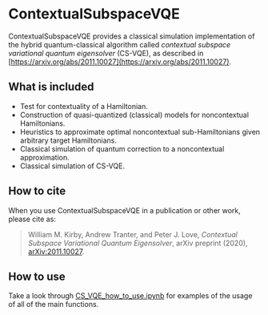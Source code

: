 # ContextualSubspaceVQE

ContextualSubspaceVQE provides a classical simulation implementation of the hybrid quantum-classical algorithm called *contextual subspace variational quantum eigensolver* (CS-VQE), as described in [https://arxiv.org/abs/2011.10027](https://arxiv.org/abs/2011.10027).

## What is included

- Test for contextuality of a Hamiltonian.
- Construction of quasi-quantized (classical) models for noncontextual Hamiltonians.
- Heuristics to approximate optimal noncontextual sub-Hamiltonians given arbitrary target Hamiltonians.
- Classical simulation of quantum correction to a noncontextual approximation.
- Classical simulation of CS-VQE.

## How to cite

When you use ContextualSubspaceVQE in a publication or other work, please cite as:

> William M. Kirby, Andrew Tranter, and Peter J. Love, *Contextual Subspace Variational Quantum Eigensolver*, arXiv preprint (2020), [arXiv:2011.10027](https://arxiv.org/abs/2011.10027).

## How to use

Take a look through [CS_VQE_how_to_use.ipynb](https://github.com/wmkirby1/ContextualSubspaceVQE/blob/main/CS_VQE_how_to_use.ipynb) for examples of the usage of all of the main functions.
